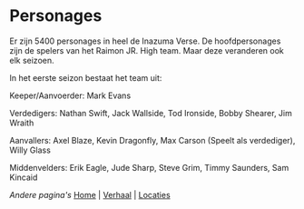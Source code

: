 # Personages

Er zijn 5400 personages in heel de Inazuma Verse.
De hoofdpersonages zijn de spelers van het Raimon JR. High team. Maar deze veranderen ook elk seizoen.

In het eerste seizon bestaat het team uit:
 
 Keeper/Aanvoerder: Mark Evans

 Verdedigers: Nathan Swift, Jack Wallside, Tod Ironside, Bobby Shearer, Jim Wraith

 Aanvallers: Axel Blaze, Kevin Dragonfly, Max Carson (Speelt als verdediger), Willy Glass

 Middenvelders: Erik Eagle, Jude Sharp, Steve Grim, Timmy Saunders, Sam Kincaid

 *Andere pagina's*
 [Home](./index.md) |  [Verhaal](./verhaal.md) | [Locaties](./locaties.md)